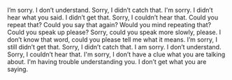 I’m sorry. I don’t understand.
Sorry, I didn’t catch that. 
I'm sorry. I didn’t hear what you said.
I didn’t get that.
Sorry, I couldn’t hear that.
Could you repeat that?
Could you say that again?
Would you mind repeating that?
Could you speak up please?
Sorry, could you speak more slowly, please.
I don’t know that word, could you please tell me what it means.
I’m sorry, I still didn’t get that.
Sorry, I didn’t catch that.
I am sorry. I don’t understand.
Sorry, I couldn’t hear that.
I'm sorry, I don’t have a clue what you are talking about.
I'm having trouble understanding you.
I don’t get what you are saying.

